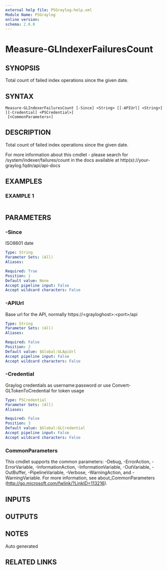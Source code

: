 ```yaml
---
external help file: PSGraylog-help.xml
Module Name: PSGraylog
online version:
schema: 2.0.0
---
```


# Measure-GLIndexerFailuresCount

## SYNOPSIS
Total count of failed index operations since the given date.

## SYNTAX

```
Measure-GLIndexerFailuresCount [-Since] <String> [[-APIUrl] <String>] [[-Credential] <PSCredential>]
 [<CommonParameters>]
```

## DESCRIPTION
Total count of failed index operations since the given date.


For more information about this cmdlet - please search for /system/indexer/failures/count in the docs available at http(s)://your-graylog.fqdn/api/api-docs

## EXAMPLES

### EXAMPLE 1
```

```

## PARAMETERS

### -Since
ISO8601 date

```yaml
Type: String
Parameter Sets: (All)
Aliases:

Required: True
Position: 1
Default value: None
Accept pipeline input: False
Accept wildcard characters: False
```

### -APIUrl
Base url for the API, normally https://\<grayloghost\>:\<port\>/api

```yaml
Type: String
Parameter Sets: (All)
Aliases:

Required: False
Position: 2
Default value: $Global:GLApiUrl
Accept pipeline input: False
Accept wildcard characters: False
```

### -Credential
Graylog credentials as username:password or use Convert-GLTokenToCredential for token usage

```yaml
Type: PSCredential
Parameter Sets: (All)
Aliases:

Required: False
Position: 3
Default value: $Global:GLCredential
Accept pipeline input: False
Accept wildcard characters: False
```

### CommonParameters
This cmdlet supports the common parameters: -Debug, -ErrorAction, -ErrorVariable, -InformationAction, -InformationVariable, -OutVariable, -OutBuffer, -PipelineVariable, -Verbose, -WarningAction, and -WarningVariable.
For more information, see about_CommonParameters (http://go.microsoft.com/fwlink/?LinkID=113216).

## INPUTS

## OUTPUTS

## NOTES
Auto generated

## RELATED LINKS
